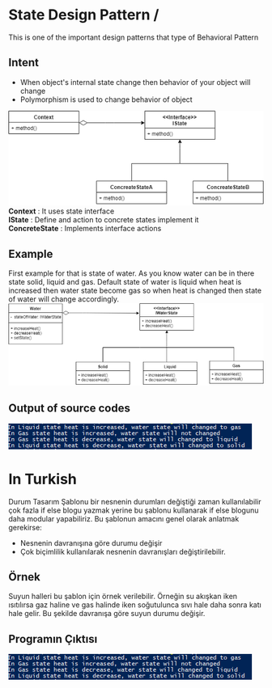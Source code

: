 # State Design Pattern / 
This is one of the important design patterns that type of Behavioral Pattern
 ## Intent
 - When object's internal state change then behavior of your object will change 
 - Polymorphism is used to change behavior of object 
 
![State Pattern uml diagram](https://github.com/necatiakbasoglu/Design-Patterns/blob/master/State/state.png)
 **Context** : It uses state interface  
**IState** : Define and action to concrete states implement it  
**ConcreteState** : Implements interface actions 
 ## Example
First example for that is state of water. As you know water can be in there state
solid, liquid and gas. Default state of water is liquid when heat is increased then water state 
become gas so when heat is changed then state of water will change accordingly.
 ![Water States Pattern uml diagram](https://github.com/necatiakbasoglu/Design-Patterns/blob/master/State/waterStateUml.png)
 ## Output of source codes
![Output](https://github.com/necatiakbasoglu/Design-Patterns/blob/master/State/output.png)
 # In Turkish
Durum Tasarım Şablonu bir nesnenin durumları değiştiği zaman kullanılabilir çok fazla if else blogu yazmak 
yerine bu şablonu kullanarak if else blogunu daha modular yapabiliriz.
Bu şablonun amacını genel olarak anlatmak gerekirse:
 - Nesnenin davranışına göre durumu değişir
 - Çok biçimlilik kullanılarak nesnenin davranışları değiştirilebilir.
## Örnek
Suyun halleri bu şablon için örnek verilebilir. Örneğin su akışkan iken ısıtılırsa gaz haline ve gas halinde
iken soğutulunca sıvı hale daha sonra katı hale gelir. Bu şekilde davranışa göre suyun durumu değişir.
 
## Programın Çıktısı
![Output](https://github.com/necatiakbasoglu/Design-Patterns/blob/master/State/output.png)
